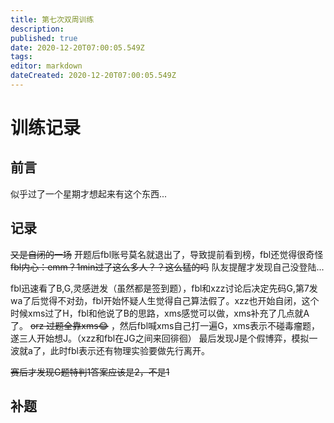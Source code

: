 ```yaml
---
title: 第七次双周训练
description: 
published: true
date: 2020-12-20T07:00:05.549Z
tags: 
editor: markdown
dateCreated: 2020-12-20T07:00:05.549Z
---
```


# 训练记录

## 前言
似乎过了一个星期才想起来有这个东西...

## 记录
~~又是自闭的一场~~
开题后fbl账号莫名就退出了，导致提前看到榜，fbl还觉得很奇怪
~~fbl内心：emm？1min过了这么多人？？这么猛的吗~~
队友提醒才发现自己没登陆...

fbl迅速看了B,G,灵感迸发（虽然都是签到题），fbl和xzz讨论后决定先码G,第7发wa了后觉得不对劲，fbl开始怀疑人生觉得自己算法假了。xzz也开始自闭，这个时候xms过了H，fbl和他说了B的思路，xms感觉可以做，xms补充了几点就A了。
~~orz 过题全靠xms😂~~ ，然后fbl喊xms自己打一遍G，xms表示不碰毒瘤题，遂三人开始想J。（xzz和fbl在JG之间来回徘徊）
最后发现J是个假博弈，模拟一波就a了，此时fbl表示还有物理实验要做先行离开。

~~赛后才发现G题特判1答案应该是2，不是1~~
## 补题
